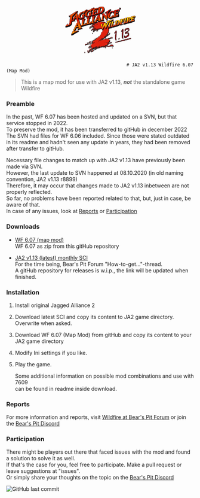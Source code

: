 

<p align="center">
  <img src="Wildfire.png" alt="JA2 v1.13 WF 6.07 Map Mod">
</p>

  
                                                 # JA2 v1.13 Wildfire 6.07 (Map Mod)


> This is a map mod for use with JA2 v1.13, **_not_** the standalone game Wildfire  
  
  
   
### Preamble

In the past, WF 6.07 has been hosted and updated  on a SVN, but that service stopped in 2022.   
To preserve the mod, it has been transferred to gitHub in december 2022  
The SVN had files for WF 6.06 included. Since those were stated outdated in its readme and hadn't seen any update in years, they had been removed after transfer to gitHub.  

Necessary file changes to match up with JA2 v1.13 have previously been made via SVN.   
However, the last update to SVN happened at 08.10.2020 (in old naming convention, JA2 v1.13 r8899)  
Therefore, it may occur that changes made to JA2 v1.13 inbetween are not properly reflected.  
So far, no problems have been reported related to that, but, just in case, be aware of that.  
In case of any issues, look at [Reports](#Reports) or [Participation](#Participation)  


### Downloads
 

- [WF 6.07 (map mod)](https://github.com/kitty624/JA2-v1.13-Wildfire-6.07-Map-Mod/archive/refs/heads/main.zip "WF 6.07 as zip from this gitHub repository")  
WF 6.07 as zip from this gitHub repository

- [JA2 v1.13 (latest) monthly SCI](http://thepit.ja-galaxy-forum.com/index.php?t=msg&th=24648&start=0& "Stand-in until Release Repo is set up")  
For the time being, Bear's Pit Forum "How-to-get..."-thread.  
A gitHub repository for releases is w.i.p., the link will be updated when finished.


### Installation

1. Install original Jagged Alliance 2
2. Download latest SCI and copy its content to JA2 game directory. Overwrite when asked.
3. Download WF 6.07 (Map Mod) from gitHub and copy its content to your JA2 game directory 
4. Modify Ini settings if you like.
5. Play the game.

   Some additional information on possible mod combinations and use with 7609  
   can be found in readme inside download.  


### Reports

For more information and reports, visit [Wildfire at Bear's Pit Forum](http://thepit.ja-galaxy-forum.com/index.php?t=msg&th=19409&goto=346125#msg_346125 "WF at Bear's Pit Forum") or join the [Bear's Pit Discord](https://discord.gg/GqrVZUM "Bear's Pit Discord")


### Participation 

There might be players out there that faced issues with the mod and found a solution to solve it as well.  
If that's the case for you, feel free to participate. Make a pull request or leave suggestions at "issues".  
Or simply share your thoughts on the topic on the [Bear's Pit Discord](https://discord.gg/GqrVZUM "Bear's Pit Discord")


![GitHub last commit](https://img.shields.io/github/last-commit/kitty624/JA2-v1.13-Wildfire-6.07-Map-Mod)
